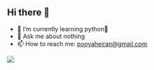 ## Hi there 👋

- 🌱 I’m currently learning python🐍
- 💬 Ask me about nothing
- 📫 How to reach me: pooyaheiran@gmail.com

![](https://komarev.com/ghpvc/?username=pooyaheiran&color=green)
